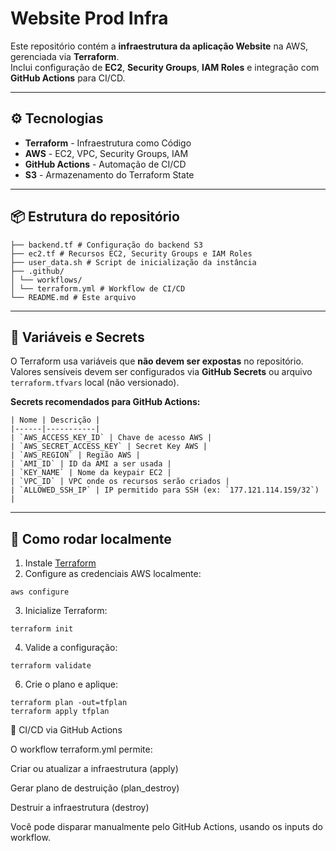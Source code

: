 # Website Prod Infra

Este repositório contém a **infraestrutura da aplicação Website** na AWS, gerenciada via **Terraform**.  
Inclui configuração de **EC2**, **Security Groups**, **IAM Roles** e integração com **GitHub Actions** para CI/CD.

---

## ⚙️ Tecnologias

- **Terraform** - Infraestrutura como Código
- **AWS** - EC2, VPC, Security Groups, IAM
- **GitHub Actions** - Automação de CI/CD
- **S3** - Armazenamento do Terraform State

---

## 📦 Estrutura do repositório

```  
├── backend.tf # Configuração do backend S3
├── ec2.tf # Recursos EC2, Security Groups e IAM Roles
├── user_data.sh # Script de inicialização da instância
├── .github/
│ └── workflows/
│ └── terraform.yml # Workflow de CI/CD
└── README.md # Este arquivo
```  

---

## 🔧 Variáveis e Secrets

O Terraform usa variáveis que **não devem ser expostas** no repositório.  
Valores sensíveis devem ser configurados via **GitHub Secrets** ou arquivo `terraform.tfvars` local (não versionado).

**Secrets recomendados para GitHub Actions:**

```  
| Nome | Descrição |
|------|-----------|
| `AWS_ACCESS_KEY_ID` | Chave de acesso AWS |
| `AWS_SECRET_ACCESS_KEY` | Secret Key AWS |
| `AWS_REGION` | Região AWS |
| `AMI_ID` | ID da AMI a ser usada |
| `KEY_NAME` | Nome da keypair EC2 |
| `VPC_ID` | VPC onde os recursos serão criados |
| `ALLOWED_SSH_IP` | IP permitido para SSH (ex: `177.121.114.159/32`) |
```  

---

## 🚀 Como rodar localmente

1. Instale [Terraform](https://developer.hashicorp.com/terraform/downloads)
2. Configure as credenciais AWS localmente:
```
aws configure
```
3. Inicialize Terraform:
```
terraform init
```
4. Valide a configuração:
```
terraform validate
```
6. Crie o plano e aplique:
```
terraform plan -out=tfplan
terraform apply tfplan
```
🤖 CI/CD via GitHub Actions

O workflow terraform.yml permite:

Criar ou atualizar a infraestrutura (apply)

Gerar plano de destruição (plan_destroy)

Destruir a infraestrutura (destroy)

Você pode disparar manualmente pelo GitHub Actions, usando os inputs do workflow.










